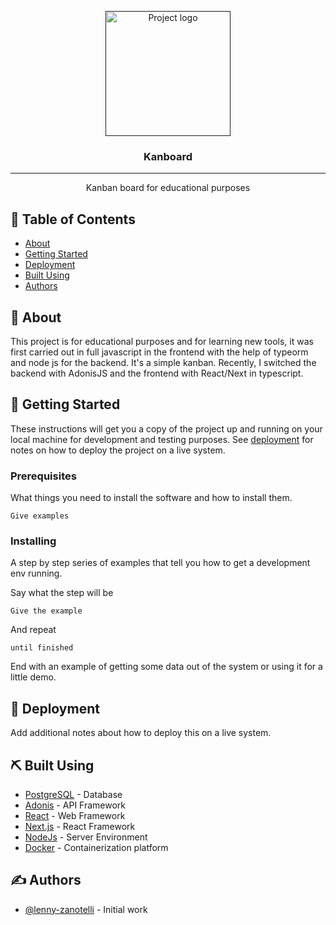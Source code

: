 <p align="center">
  <a href="" rel="noopener">
 <img width=200px height=200px src="https://i.imgur.com/6wj0hh6.jpg" alt="Project logo"></a>
</p>

<h3 align="center">Kanboard</h3>

---

<p align="center"> Kanban board for educational purposes
    <br> 
</p>

## 📝 Table of Contents

- [About](#about)
- [Getting Started](#getting_started)
- [Deployment](#deployment)
- [Built Using](#built_using)
- [Authors](#authors)

## 🧐 About <a name = "about"></a>

This project is for educational purposes and for learning new tools, it was first carried out in full javascript in the frontend with the help of typeorm and node js for the backend.
It's a simple kanban. Recently, I switched the backend with AdonisJS and the frontend with React/Next in typescript.

## 🏁 Getting Started <a name = "getting_started"></a>

These instructions will get you a copy of the project up and running on your local machine for development and testing purposes. See [deployment](#deployment) for notes on how to deploy the project on a live system.

### Prerequisites

What things you need to install the software and how to install them.

```
Give examples
```

### Installing

A step by step series of examples that tell you how to get a development env running.

Say what the step will be

```
Give the example
```

And repeat

```
until finished
```

End with an example of getting some data out of the system or using it for a little demo.

<!-- ## 🔧 Running the tests <a name = "tests"></a>

Explain how to run the automated tests for this system.

### Break down into end to end tests

Explain what these tests test and why

```
Give an example
``` -->

<!-- ### And coding style tests

Explain what these tests test and why

```
Give an example
``` -->

## 🚀 Deployment <a name = "deployment"></a>

Add additional notes about how to deploy this on a live system.

## ⛏️ Built Using <a name = "built_using"></a>

- [PostgreSQL](https://www.postgresql.org/) - Database
- [Adonis](https://adonisjs.com/) - API Framework
- [React](https://react.dev/) - Web Framework
- [Next.js](https://nextjs.org/) - React Framework
- [NodeJs](https://nodejs.org/en/) - Server Environment
- [Docker](https://www.docker.com/) - Containerization platform

## ✍️ Authors <a name = "authors"></a>

- [@lenny-zanotelli](https://github.com/lenny-zanotelli) - Initial work
